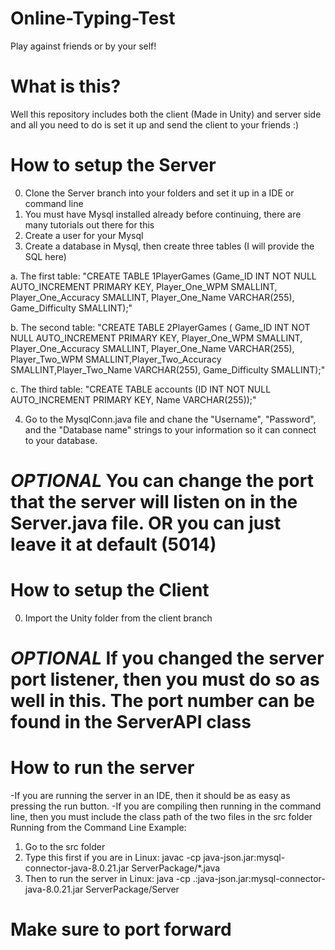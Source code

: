# Online-Typing-Test
Play against friends or by your self!

# What is this?
Well this repository includes both the client (Made in Unity) and server side and all you need to do is set it up and send the client to your friends :)

# How to setup the Server
0. Clone the Server branch into your folders and set it up in a IDE or command line
1. You must have Mysql installed already before continuing, there are many tutorials out there for this
2. Create a user for your Mysql
3. Create a database in Mysql, then create three tables (I will provide the SQL here)

  a. The first table: "CREATE TABLE 1PlayerGames (Game_ID INT NOT NULL AUTO_INCREMENT PRIMARY KEY, Player_One_WPM SMALLINT, Player_One_Accuracy SMALLINT, Player_One_Name VARCHAR(255), Game_Difficulty SMALLINT);"
  
  b. The second table: "CREATE TABLE 2PlayerGames ( Game_ID INT NOT NULL AUTO_INCREMENT PRIMARY KEY, Player_One_WPM SMALLINT, Player_One_Accuracy SMALLINT, Player_One_Name VARCHAR(255), Player_Two_WPM SMALLINT,Player_Two_Accuracy SMALLINT,Player_Two_Name VARCHAR(255), Game_Difficulty SMALLINT);"

  c. The third table: "CREATE TABLE accounts (ID INT NOT NULL AUTO_INCREMENT PRIMARY KEY, Name VARCHAR(255));"

4. Go to the MysqlConn.java file and chane the "Username", "Password", and the "Database name" strings to your information so it can connect to your database.
# *OPTIONAL* You can change the port that the server will listen on in the Server.java file. OR you can just leave it at default (5014)

# How to setup the Client
0. Import the Unity folder from the client branch
# *OPTIONAL* If you changed the server port listener, then you must do so as well in this. The port number can be found in the ServerAPI class

# How to run the server
-If you are running the server in an IDE, then it should be as easy as pressing the run button.
-If you are compiling then running in the command line, then you must include the class path of the two files in the src folder
  Running from the Command Line Example: 
  1. Go to the src folder
  2. Type this first if you are in Linux: javac -cp java-json.jar:mysql-connector-java-8.0.21.jar ServerPackage/*.java
  3. Then to run the server in Linux: java -cp .:java-json.jar:mysql-connector-java-8.0.21.jar ServerPackage/Server

# Make sure to port forward
